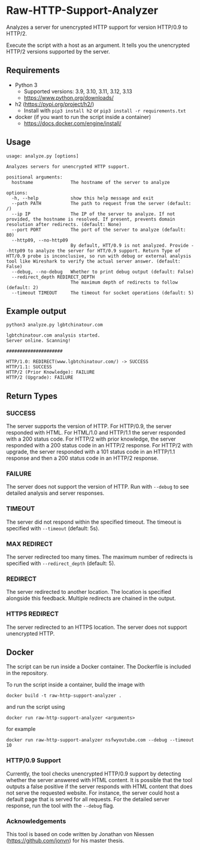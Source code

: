 # Raw-HTTP-Support-Analyzer
Analyzes a server for unencrypted HTTP support for version HTTP/0.9 to HTTP/2.

Execute the script with a host as an argument. It tells you the unencrypted HTTP/2 versions supported by the server.

## Requirements
- Python 3
  - Supported versions: 3.9, 3.10, 3.11, 3.12, 3.13
  - https://www.python.org/downloads/
- h2 (https://pypi.org/project/h2/)
  - Install with `pip3 install h2` or `pip3 install -r requirements.txt`
- docker (if you want to run the script inside a container)
  - https://docs.docker.com/engine/install/

## Usage
```
usage: analyze.py [options]

Analyzes servers for unencrypted HTTP support.

positional arguments:
  hostname              The hostname of the server to analyze

options:
  -h, --help            show this help message and exit
  --path PATH           The path to request from the server (default: /)
  --ip IP               The IP of the server to analyze. If not provided, the hostname is resolved. If present, prevents domain resolution after redirects. (default: None)
  --port PORT           The port of the server to analyze (default: 80)
  --http09, --no-http09
                        By default, HTT/0.9 is not analyzed. Provide --http09 to analyze the server for HTT/0.9 support. Return Type of HTT/0.9 probe is inconclusive, so run with debug or external analysis tool like Wireshark to verify the actual server answer. (default: False)
  --debug, --no-debug   Whether to print debug output (default: False)
  --redirect_depth REDIRECT_DEPTH
                        The maximum depth of redirects to follow (default: 2)
  --timeout TIMEOUT     The timeout for socket operations (default: 5)
```

## Example output

`python3 analyze.py lgbtchinatour.com`

```
lgbtchinatour.com analysis started.
Server online. Scanning!

#####################

HTTP/1.0: REDIRECT(www.lgbtchinatour.com/) -> SUCCESS
HTTP/1.1: SUCCESS
HTTP/2 (Prior Knowledge): FAILURE
HTTP/2 (Upgrade): FAILURE
```

## Return Types
### SUCCESS
The server supports the version of HTTP. For HTTP/0.9, the server responded with HTML.
For HTML/1.0 and HTTP/1.1 the server responded with a 200 status code.
For HTTP/2 with prior knowledge, the server responded with a 200 status code in an HTTP/2 response.
For HTTP/2 with upgrade, the server responded with a 101 status code in an HTTP/1.1 response and then a 200 status code 
in an HTTP/2 response.

### FAILURE
The server does not support the version of HTTP. Run with `--debug` to see detailed analysis and server responses.

### TIMEOUT
The server did not respond within the specified timeout. The timeout is specified with `--timeout` (default: 5s).

### MAX REDIRECT
The server redirected too many times. The maximum number of redirects is specified with `--redirect_depth` (default: 5).

### REDIRECT
The server redirected to another location. The location is specified alongside this feedback. Multiple redirects are
chained in the output.

### HTTPS REDIRECT
The server redirected to an HTTPS location. The server does not support unencrypted HTTP.

## Docker
The script can be run inside a Docker container. The Dockerfile is included in the repository.

To run the script inside a container, build the image with
```
docker build -t raw-http-support-analyzer .
```
and run the script using 
```
docker run raw-http-support-analyzer <arguments>
```
for example
```
docker run raw-http-support-analyzer nsfwyoutube.com --debug --timeout 10
```

### HTTP/0.9 Support
Currently, the tool checks unencrypted HTTP/0.9 support by detecting whether the server answered with HTML content. It
is possible that the tool outputs a false positive if the server responds with HTML content that does not serve the 
requested website. For instance, the server could host a default page that is served for all requests. For the detailed 
server response, run the tool with the `--debug` flag.

### Acknowledgements
This tool is based on code written by Jonathan von Niessen (https://github.com/jonvn) for his master thesis.